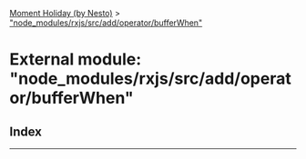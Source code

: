 [Moment Holiday (by Nesto)](../README.md) > ["node_modules/rxjs/src/add/operator/bufferWhen"](../modules/_node_modules_rxjs_src_add_operator_bufferwhen_.md)

# External module: "node_modules/rxjs/src/add/operator/bufferWhen"

## Index

---

